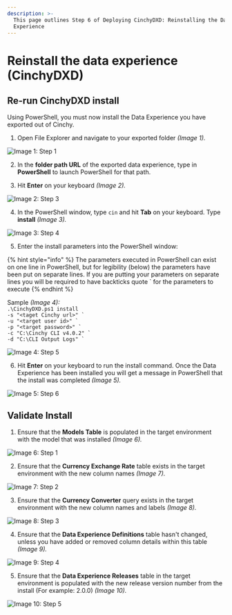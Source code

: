```yaml
---
description: >-
  This page outlines Step 6 of Deploying CinchyDXD: Reinstalling the Data
  Experience
---
```


# Reinstall the data experience (CinchyDXD)

## Re-run CinchyDXD install

Using PowerShell, you must now install the Data Experience you have exported out of Cinchy.

1. Open File Explorer and navigate to your exported folder _(Image 1)._

![Image 1: Step 1](<../../../.gitbook/assets/image (50).png>)

2. In the **folder path URL** of the exported data experience, type in **PowerShell** to launch PowerShell for that path.

3. Hit **Enter** on your keyboard _(Image 2)._

![Image 2: Step 3](<../../../.gitbook/assets/image (37).png>)

4. In the PowerShell window, type `cin` and hit **Tab** on your keyboard. Type **install** _(Image 3)._

![Image 3: Step 4](<../../../.gitbook/assets/image (630).png>)

5. Enter the install parameters into the PowerShell window:

{% hint style="info" %}
The parameters executed in PowerShell can exist on one line in PowerShell, but for legibility (below) the parameters have been put on separate lines. If you are putting your parameters on separate lines you will be required to have backticks quote \` for the parameters to execute
{% endhint %}

Sample _(Image 4):_\
`.\CinchyDXD.ps1 install` \
`` -s "<taget Cinchy url>" ` ``\
`` -u "<target user id>" ` ``\
`` -p "<target password>" ` ``\
`` -c "C:\Cinchy CLI v4.0.2" ` ``\
`` -d "C:\CLI Output Logs" ` ``

![Image 4: Step 5](<../../../.gitbook/assets/image (19).png>)

6. Hit **Enter** on your keyboard to run the install command. Once the Data Experience has been installed you will get a message in PowerShell that the install was completed _(Image 5)._

![Image 5: Step 6](<../../../.gitbook/assets/image (629).png>)

## Validate Install

1. Ensure that the **Models Table** is populated in the target environment with the model that was installed _(Image 6)._

![Image 6: Step 1](<../../../.gitbook/assets/image (618).png>)

2. Ensure that the **Currency Exchange Rate** table exists in the target environment with the new column names _(Image 7)._

![Image 7: Step 2](<../../../.gitbook/assets/image (483).png>)

3. Ensure that the **Currency Converter** query exists in the target environment with the new column names and labels _(Image 8)._

![Image 8: Step 3](<../../../.gitbook/assets/image (120).png>)

4. Ensure that the **Data Experience Definitions** table hasn't changed, unless you have added or removed column details within this table _(Image 9)._

![Image 9: Step 4](<../../../.gitbook/assets/image (35).png>)

5. Ensure that the **Data Experience Releases** table in the target environment is populated with the new release version number from the install (For example: 2.0.0) _(Image 10)._

![Image 10: Step 5](<../../../.gitbook/assets/image (86).png>)
